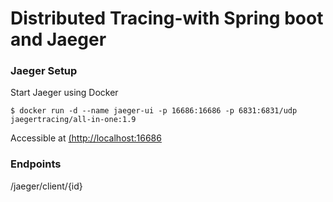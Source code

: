 # Distributed Tracing-with Spring boot and Jaeger

### Jaeger Setup
Start Jaeger using Docker 
```shell
$ docker run -d --name jaeger-ui -p 16686:16686 -p 6831:6831/udp jaegertracing/all-in-one:1.9
```
Accessible at [(http://localhost:16686](http://localhost:16686)

### Endpoints
/jaeger/client/{id} 
